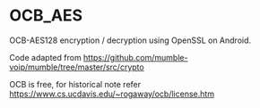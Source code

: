 # OCB_AES
OCB-AES128 encryption / decryption using OpenSSL on Android.

Code adapted from https://github.com/mumble-voip/mumble/tree/master/src/crypto

OCB is free, for historical note refer https://www.cs.ucdavis.edu/~rogaway/ocb/license.htm
